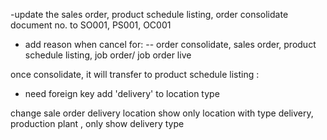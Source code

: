 
-update the sales order, product schedule listing, order consolidate document no. 
to SO001, PS001, OC001
- add reason when cancel for:
-- order consolidate, sales order, product schedule listing, job order/ job order live 

once consolidate, it will transfer to product schedule listing :
- need foreign key 
add 'delivery' to location type

change sale order delivery location show only location with type delivery, production plant , only show delivery type